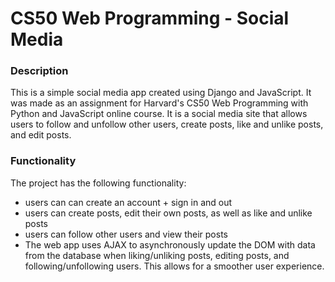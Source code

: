 # CS50 Web Programming - Social Media

### Description

This is a simple social media app created using Django and JavaScript. It was made as an assignment for Harvard's CS50 Web 
Programming with Python and JavaScript online course. It is a social media site that allows users to follow and unfollow other 
users, create posts, like and unlike posts, and edit posts. 

### Functionality

The project has the following functionality:

- users can can create an account + sign in and out
- users can create posts, edit their own posts, as well as like and unlike posts
- users can follow other users and view their posts
- The web app uses AJAX to asynchronously update the DOM with data from the database when liking/unliking posts, editing posts, and following/unfollowing users. This allows for a smoother user experience. 
